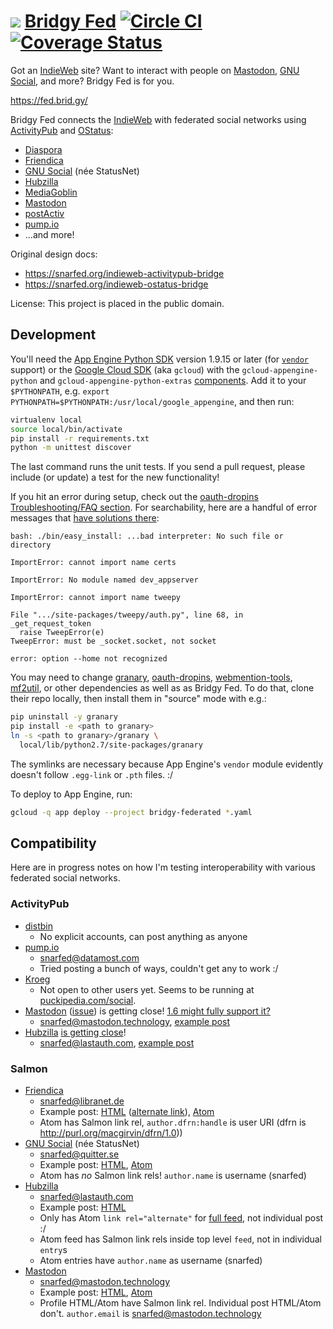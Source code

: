 ![](https://raw.github.com/snarfed/bridgy-fed/master/static/bridgy_logo_thumb.jpg) [Bridgy Fed](https://fed.brid.gy/) [![Circle CI](https://circleci.com/gh/snarfed/bridgy-fed.svg?style=svg)](https://circleci.com/gh/snarfed/bridgy-fed) [![Coverage Status](https://coveralls.io/repos/github/snarfed/bridgy-fed/badge.svg?branch=master)](https://coveralls.io/github/snarfed/bridgy-fed?branch=master)
===

Got an [IndieWeb](https://indieweb.org/) site? Want to interact with people on [Mastodon](https://joinmastodon.org/), [GNU Social](https://gnu.io/social/), and more? Bridgy Fed is for you.

https://fed.brid.gy/

Bridgy Fed connects the [IndieWeb](https://indieweb.org/) with federated social networks using [ActivityPub](https://activitypub.rocks/) and [OStatus](https://en.wikipedia.org/wiki/OStatus):

  * [Diaspora](https://diasporafoundation.org/)
  * [Friendica](http://friendi.ca/)
  * [GNU Social](https://gnu.io/social/) (née StatusNet)
  * [Hubzilla](https://project.hubzilla.org/)
  * [MediaGoblin](https://mediagoblin.org/)
  * [Mastodon](https://joinmastodon.org/)
  * [postActiv](https://postactiv.com/)
  * [pump.io](http://pump.io/)
  * ...and more!

Original design docs:

* https://snarfed.org/indieweb-activitypub-bridge
* https://snarfed.org/indieweb-ostatus-bridge

License: This project is placed in the public domain.


Development
---
You'll need the [App Engine Python SDK](https://cloud.google.com/appengine/downloads#Google_App_Engine_SDK_for_Python) version 1.9.15 or later (for [`vendor`](https://cloud.google.com/appengine/docs/python/tools/libraries27#vendoring) support) or the [Google Cloud SDK](https://cloud.google.com/sdk/gcloud/) (aka `gcloud`) with the `gcloud-appengine-python` and `gcloud-appengine-python-extras` [components](https://cloud.google.com/sdk/docs/components#additional_components). Add it to your `$PYTHONPATH`, e.g. `export PYTHONPATH=$PYTHONPATH:/usr/local/google_appengine`, and then run:

```sh
virtualenv local
source local/bin/activate
pip install -r requirements.txt
python -m unittest discover
```

The last command runs the unit tests. If you send a pull request, please include (or update) a test for the new functionality!

If you hit an error during setup, check out the [oauth-dropins Troubleshooting/FAQ section](https://github.com/snarfed/oauth-dropins#troubleshootingfaq). For searchability, here are a handful of error messages that [have solutions there](https://github.com/snarfed/oauth-dropins#troubleshootingfaq):

```
bash: ./bin/easy_install: ...bad interpreter: No such file or directory

ImportError: cannot import name certs

ImportError: No module named dev_appserver

ImportError: cannot import name tweepy

File ".../site-packages/tweepy/auth.py", line 68, in _get_request_token
  raise TweepError(e)
TweepError: must be _socket.socket, not socket

error: option --home not recognized
```

You may need to change [granary](https://github.com/snarfed/granary), [oauth-dropins](https://github.com/snarfed/oauth-dropins), [webmention-tools](https://github.com/snarfed/webmention-tools), [mf2util](https://github.com/kylewm/mf2util), or other dependencies as well as as Bridgy Fed. To do that, clone their repo locally, then install them in "source" mode with e.g.:

```sh
pip uninstall -y granary
pip install -e <path to granary>
ln -s <path to granary>/granary \
  local/lib/python2.7/site-packages/granary
```

The symlinks are necessary because App Engine's `vendor` module evidently
doesn't follow `.egg-link` or `.pth` files. :/

To deploy to App Engine, run:

```sh
gcloud -q app deploy --project bridgy-federated *.yaml
```


Compatibility
---
Here are in progress notes on how I'm testing interoperability with various federated social networks.

### ActivityPub

* [distbin](http://distbin.com/)
  * No explicit accounts, can post anything as anyone
* [pump.io](http://pump.io/)
  * [snarfed@datamost.com](https://datamost.com/snarfed)
  * Tried posting a bunch of ways, couldn't get any to work :/
* [Kroeg](https://github.com/puckipedia/Kroeg)
  * Not open to other users yet. Seems to be running at [puckipedia.com/social](https://puckipedia.com/social).
* [Mastodon](https://joinmastodon.org/) ([issue](https://github.com/tootsuite/mastodon/issues/1557)) is getting close! [1.6 might fully support it?](https://github.com/tootsuite/mastodon/releases/tag/v1.6.0rc1)
  * [snarfed@mastodon.technology](https://mastodon.technology/@snarfed), [example post](https://mastodon.technology/@snarfed/2604611)
* [Hubzilla](https://project.hubzilla.org/) [is getting close](https://hub.somaton.com/channel/mario/&f=&mid=6db16e0e253c3c376cb921e7b31f94c24522933d7e54c6cf9febaa05359ab2fe@hub.somaton.com)!
  * [snarfed@lastauth.com](https://lastauth.com/channel/snarfed), [example post](https://lastauth.com/channel/snarfed/?mid=7cfa12e54cf97aaed3b0bb185651ae37a1e24027fbf3e845fab261e108392707@lastauth.com)

### Salmon

* [Friendica](http://friendi.ca/)
  * [snarfed@libranet.de](https://libranet.de/profile/snarfed)
  * Example post: [HTML](https://libranet.de/display/snarfed/3453879) ([alternate link](https://libranet.de/display/0b6b25a814599c43b430890795887058)), [Atom](https://libranet.de/display/snarfed/3453879.atom)
  * Atom has Salmon link rel, `author.dfrn:handle` is user URI (dfrn is http://purl.org/macgirvin/dfrn/1.0))
* [GNU Social](https://gnu.io/social/) (née StatusNet)
  * [snarfed@quitter.se](https://quitter.se/snarfed)
  * Example post: [HTML](https://quitter.se/notice/17459493), [Atom](https://quitter.se/api/statuses/show/17459493.atom)
  * Atom has _no_ Salmon link rels! `author.name` is username (snarfed)
* [Hubzilla](https://project.hubzilla.org/)
  * [snarfed@lastauth.com](https://lastauth.com/channel/snarfed)
  * Example post: [HTML](https://lastauth.com/channel/snarfed/?mid=7cfa12e54cf97aaed3b0bb185651ae37a1e24027fbf3e845fab261e108392707@lastauth.com)
  * Only has Atom `link rel="alternate"` for [full feed](https://lastauth.com/feed/snarfed?f=&top=1), not individual post :/
  * Atom feed has Salmon link rels inside top level `feed`, not in individual `entry`s
  * Atom entries have  `author.name` as username (snarfed)
* [Mastodon](https://joinmastodon.org/)
  * [snarfed@mastodon.technology](https://mastodon.technology/@snarfed)
  * Example post: [HTML](https://mastodon.technology/@snarfed/2604611), [Atom](https://mastodon.technology/users/snarfed/updates/73978.atom)
  * Profile HTML/Atom have Salmon link rel. Individual post HTML/Atom don't. `author.email` is snarfed@mastodon.technology
